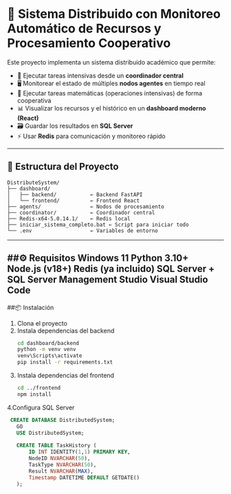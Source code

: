 # 🧠 Sistema Distribuido con Monitoreo Automático de Recursos y Procesamiento Cooperativo

Este proyecto implementa un sistema distribuido académico que permite:

- 🚀 Ejecutar tareas intensivas desde un **coordinador central**
- 🖥️ Monitorear el estado de múltiples **nodos agentes** en tiempo real
- 🧮 Ejecutar tareas matemáticas (operaciones intensivas) de forma cooperativa
- 📊 Visualizar los recursos y el histórico en un **dashboard moderno (React)**
- 🗃️ Guardar los resultados en **SQL Server**
- ⚡ Usar **Redis** para comunicación y monitoreo rápido

---

## 📁 Estructura del Proyecto

```plaintext
DistributeSystem/
├── dashboard/
│   ├── backend/           ← Backend FastAPI
│   └── frontend/          ← Frontend React
├── agents/                ← Nodos de procesamiento
├── coordinator/           ← Coordinador central
├── Redis-x64-5.0.14.1/    ← Redis local
├── iniciar_sistema_completo.bat ← Script para iniciar todo
└── .env                   ← Variables de entorno
```
---
##⚙️ Requisitos
Windows 11
Python 3.10+
Node.js (v18+)
Redis (ya incluido)
SQL Server + SQL Server Management Studio
Visual Studio Code
---
##📦 Instalación
1. Clona el proyecto
2. Instala dependencias del backend
   ```bash
   cd dashboard/backend
   python -m venv venv
   venv\Scripts\activate
   pip install -r requirements.txt
    ```
3. Instala dependencias del frontend
    ```bash
    cd ../frontend
    npm install
    ```
4.Configura SQL Server
   ```sql
    CREATE DATABASE DistributedSystem;
      GO
      USE DistributedSystem;
      
      CREATE TABLE TaskHistory (
          ID INT IDENTITY(1,1) PRIMARY KEY,
          NodeID NVARCHAR(50),
          TaskType NVARCHAR(50),
          Result NVARCHAR(MAX),
          Timestamp DATETIME DEFAULT GETDATE()
      );
 ```
